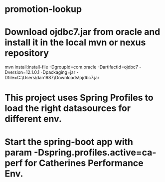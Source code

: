 # promotion-lookup
# Download ojdbc7.jar from oracle and install it in the local mvn or nexus repository
mvn install:install-file -DgroupId=com.oracle -DartifactId=ojdbc7 -Dversion=12.1.0.1 -Dpackaging=jar -Dfile=C:\Users\dan1987\Downloads\ojdbc7.jar

# This project uses Spring Profiles to load the right datasources for different env.
# Start the spring-boot app with param -Dspring.profiles.active=ca-perf for Catherines Performance Env.

